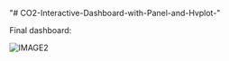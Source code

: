 "# CO2-Interactive-Dashboard-with-Panel-and-Hvplot-" 

Final dashboard:

![IMAGE2](https://user-images.githubusercontent.com/78040711/217442211-57f74e23-b16c-408f-bd6e-700b368aae2d.png)

